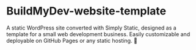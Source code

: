 # BuildMyDev-website-template
A static WordPress site converted with Simply Static, designed as a template for a small web development business. Easily customizable and deployable on GitHub Pages or any static hosting. 🚀
